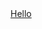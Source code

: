 <!DOCTYPE html>
<html lang="en">
<head>
	<meta charset="UTF-8">
	<title>Document</title>
	<style type="text/css">
		h1{
			color: red;
		}
	</style>
</head>
<body>
	<a href="index.html">Hello</a>
</body>
</html>
